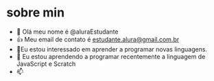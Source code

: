 # sobre min
- 👋 Olá meu nome é @aluraEstudante
- :+1: Meu email de contato é estudante.alura@gmail.com.br
- 🌱Eu estou interessado em aprender a programar novas linguagens.
- 💞️ Eu estou aprendendo a programar recentemente a linguagem de JavaScript e Scratch
- 📫 
